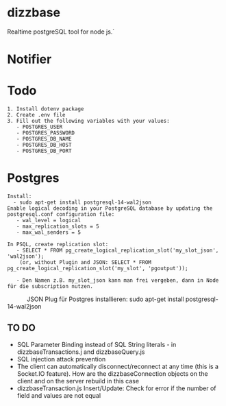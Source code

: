 # dizzbase
Realtime postgreSQL tool for node js.´

# Notifier 

# Todo
    1. Install dotenv package 
    2. Create .env file 
    3. Fill out the following variables with your values:
       - POSTGRES_USER
       - POSTGRES_PASSWORD
       - POSTGRES_DB_NAME
       - POSTGRES_DB_HOST
       - POSTGRES_DB_PORT

# Postgres 
    Install: 
      - sudo apt-get install postgresql-14-wal2json
    Enable logical decoding in your PostgreSQL database by updating the postgresql.conf configuration file: 
       - wal_level = logical 
       - max_replication_slots = 5 
       - max_wal_senders = 5

    In PSQL, create replication slot:
       - SELECT * FROM pg_create_logical_replication_slot('my_slot_json', 'wal2json');
        (or, without Plugin and JSON: SELECT * FROM pg_create_logical_replication_slot('my_slot', 'pgoutput'));

       - Den Namen z.B. my_slot_json kann man frei vergeben, dann in Node für die subscription nutzen.
      
        JSON Plug für Postgres installieren:
        sudo apt-get install postgresql-14-wal2json

## TO DO
- SQL Parameter Binding instead of SQL String literals - in dizzbaseTransactions.j and dizzbaseQuery.js
- SQL injection attack prevention
- The client can automatically disconnect/reconnect at any time (this is a Socket.IO feature). How are the dizzbaseConnection objects on the client and on the server rebuild in this case
- dizzbaseTransaction.js Insert/Update: Check for error if the number of field and values are not equal
